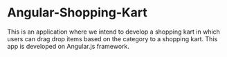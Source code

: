 Angular-Shopping-Kart
=====================

This is an application where we intend to develop a shopping kart in which users can drag drop items based on the category to a shopping kart. This app is developed on Angular.js framework.